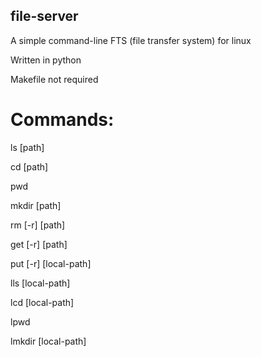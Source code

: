 ## file-server
A simple command-line FTS (file transfer system) for linux


Written in python


Makefile not required

# Commands:
  
  ls [path]
  
  cd  [path]
  
  pwd
  
  mkdir  [path]
  
  rm  [-r]  [path]
  
  get  [-r]  [path]
  
  
  put  [-r]  [local-path]
  
  lls  [local-path]
  
  lcd  [local-path]
  
  lpwd
  
  lmkdir [local-path]
